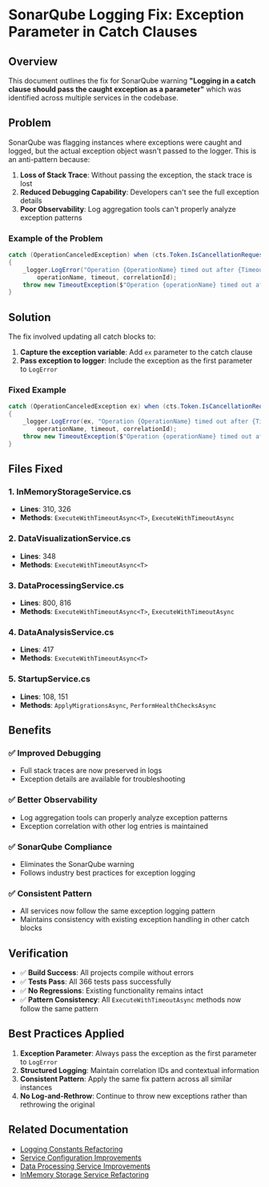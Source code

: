 # SonarQube Logging Fix: Exception Parameter in Catch Clauses

## Overview

This document outlines the fix for SonarQube warning **"Logging in a catch clause should pass the caught exception as a parameter"** which was identified across multiple services in the codebase.

## Problem

SonarQube was flagging instances where exceptions were caught and logged, but the actual exception object wasn't passed to the logger. This is an anti-pattern because:

1. **Loss of Stack Trace**: Without passing the exception, the stack trace is lost
2. **Reduced Debugging Capability**: Developers can't see the full exception details
3. **Poor Observability**: Log aggregation tools can't properly analyze exception patterns

### Example of the Problem

```csharp
catch (OperationCanceledException) when (cts.Token.IsCancellationRequested)
{
    _logger.LogError("Operation {OperationName} timed out after {Timeout}. CorrelationId: {CorrelationId}", 
        operationName, timeout, correlationId);
    throw new TimeoutException($"Operation {operationName} timed out after {timeout}");
}
```

## Solution

The fix involved updating all catch blocks to:

1. **Capture the exception variable**: Add `ex` parameter to the catch clause
2. **Pass exception to logger**: Include the exception as the first parameter to `LogError`

### Fixed Example

```csharp
catch (OperationCanceledException ex) when (cts.Token.IsCancellationRequested)
{
    _logger.LogError(ex, "Operation {OperationName} timed out after {Timeout}. CorrelationId: {CorrelationId}", 
        operationName, timeout, correlationId);
    throw new TimeoutException($"Operation {operationName} timed out after {timeout}");
}
```

## Files Fixed

### 1. InMemoryStorageService.cs
- **Lines**: 310, 326
- **Methods**: `ExecuteWithTimeoutAsync<T>`, `ExecuteWithTimeoutAsync`

### 2. DataVisualizationService.cs
- **Lines**: 348
- **Methods**: `ExecuteWithTimeoutAsync<T>`

### 3. DataProcessingService.cs
- **Lines**: 800, 816
- **Methods**: `ExecuteWithTimeoutAsync<T>`, `ExecuteWithTimeoutAsync`

### 4. DataAnalysisService.cs
- **Lines**: 417
- **Methods**: `ExecuteWithTimeoutAsync<T>`

### 5. StartupService.cs
- **Lines**: 108, 151
- **Methods**: `ApplyMigrationsAsync`, `PerformHealthChecksAsync`

## Benefits

### ✅ **Improved Debugging**
- Full stack traces are now preserved in logs
- Exception details are available for troubleshooting

### ✅ **Better Observability**
- Log aggregation tools can properly analyze exception patterns
- Exception correlation with other log entries is maintained

### ✅ **SonarQube Compliance**
- Eliminates the SonarQube warning
- Follows industry best practices for exception logging

### ✅ **Consistent Pattern**
- All services now follow the same exception logging pattern
- Maintains consistency with existing exception handling in other catch blocks

## Verification

- ✅ **Build Success**: All projects compile without errors
- ✅ **Tests Pass**: All 366 tests pass successfully
- ✅ **No Regressions**: Existing functionality remains intact
- ✅ **Pattern Consistency**: All `ExecuteWithTimeoutAsync` methods now follow the same pattern

## Best Practices Applied

1. **Exception Parameter**: Always pass the exception as the first parameter to `LogError`
2. **Structured Logging**: Maintain correlation IDs and contextual information
3. **Consistent Pattern**: Apply the same fix pattern across all similar instances
4. **No Log-and-Rethrow**: Continue to throw new exceptions rather than rethrowing the original

## Related Documentation

- [Logging Constants Refactoring](./LOGGING_CONSTANTS_REFACTORING.md)
- [Service Configuration Improvements](./SERVICE_CONFIGURATION_IMPROVEMENTS.md)
- [Data Processing Service Improvements](./DATA_PROCESSING_SERVICE_IMPROVEMENTS.md)
- [InMemory Storage Service Refactoring](./INMEMORY_STORAGE_SERVICE_REFACTORING.md) 
